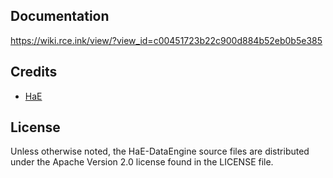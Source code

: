 ## Documentation

https://wiki.rce.ink/view/?view_id=c00451723b22c900d884b52eb0b5e385


## Credits

- [HaE](https://github.com/gh0stkey/HaE)

## License

Unless otherwise noted, the HaE-DataEngine source files are distributed
under the Apache Version 2.0 license found in the LICENSE file.